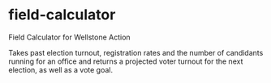 # field-calculator
Field Calculator for Wellstone Action

Takes past election turnout, registration rates and the number of candidants running for an office and returns a projected voter turnout for the next election, as well as a vote goal. 
